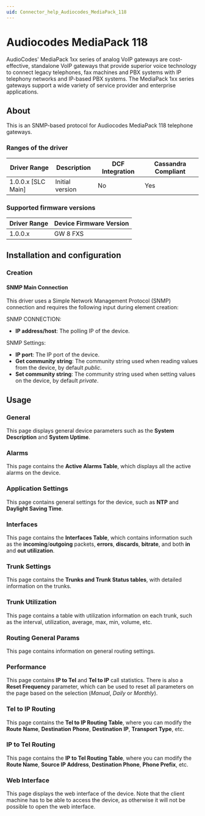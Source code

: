 ```yaml
---
uid: Connector_help_Audiocodes_MediaPack_118
---
```


# Audiocodes MediaPack 118

AudioCodes' MediaPack 1xx series of analog VoIP gateways are cost-effective, standalone VoIP gateways that provide superior voice technology to connect legacy telephones, fax machines and PBX systems with IP telephony networks and IP-based PBX systems. The MediaPack 1xx series gateways support a wide variety of service provider and enterprise applications.

## About

This is an SNMP-based protocol for Audiocodes MediaPack 118 telephone gateways.

### Ranges of the driver

| **Driver Range**     | **Description** | **DCF Integration** | **Cassandra Compliant** |
|----------------------|-----------------|---------------------|-------------------------|
| 1.0.0.x \[SLC Main\] | Initial version | No                  | Yes                     |

### Supported firmware versions

| **Driver Range** | **Device Firmware Version** |
|------------------|-----------------------------|
| 1.0.0.x          | GW 8 FXS                    |

## Installation and configuration

### Creation

#### SNMP Main Connection

This driver uses a Simple Network Management Protocol (SNMP) connection and requires the following input during element creation:

SNMP CONNECTION:

- **IP address/host**: The polling IP of the device.

SNMP Settings:

- **IP port**: The IP port of the device.
- **Get community string**: The community string used when reading values from the device, by default *public*.
- **Set community string**: The community string used when setting values on the device, by default *private*.

## Usage

### General

This page displays general device parameters such as the **System Description** and **System Uptime**.

### Alarms

This page contains the **Active Alarms Table**, which displays all the active alarms on the device.

### Application Settings

This page contains general settings for the device, such as **NTP** and **Daylight Saving Time**.

### Interfaces

This page contains the **Interfaces Table**, which contains information such as the **incoming**/**outgoing** packets, **errors**, **discards**, **bitrate**, and both **in** and **out utilization**.

### Trunk Settings

This page contains the **Trunks and Trunk Status tables**, with detailed information on the trunks.

### Trunk Utilization

This page contains a table with utilization information on each trunk, such as the interval, utilization, average, max, min, volume, etc.

### Routing General Params

This page contains information on general routing settings.

### Performance

This page contains **IP to Tel** and **Tel to IP** call statistics. There is also a **Reset Frequency** parameter, which can be used to reset all parameters on the page based on the selection (*Manual*, *Daily* or *Monthly*).

### Tel to IP Routing

This page contains the **Tel to IP Routing Table**, where you can modify the **Route** **Name**, **Destination** **Phone**, **Destination** **IP**, **Transport** **Type**, etc.

### IP to Tel Routing

This page contains the **IP to Tel Routing** **Table**, where you can modify the **Route Name**, **Source IP Address**, **Destination Phone**, **Phone Prefix**, etc.

### Web Interface

This page displays the web interface of the device. Note that the client machine has to be able to access the device, as otherwise it will not be possible to open the web interface.
